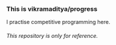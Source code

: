 
### This is vikramaditya/progress

I practise competitive programming here.

###### This repository is only for reference.
